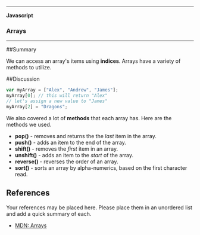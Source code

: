 ___

<strong>Javascript</strong>
<h3>Arrays</h3>

---


##Summary

We can access an array's items using **indices**. Arrays have a variety of methods to utilize.

##Discussion

```javascript
var myArray = ["Alex", "Andrew", "James"];
myArray[0]; // this will return "Alex"
// let's assign a new value to "James"
myArray[2] = "Dragons";
```
We also covered a lot of **methods** that each array has. Here are the methods we used.
- **pop()** - removes and returns the the *last* item in the array.
- **push()** - adds an item to the end of the array.
- **shift()** - removes the *first* item in an array.
- **unshift()** - adds an item to the *start* of the array.
- **reverse()** - reverses the order of an array.
- **sort()** - sorts an array by alpha-numerics, based on the first character read.


## References

Your references may be placed here. Please place them in an unordered list and add a quick summary of each.

- <a href="https://developer.mozilla.org/en-US/docs/Web/JavaScript/Reference/Global_Objects/array">MDN: Arrays</a>
